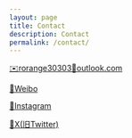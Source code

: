 ```yaml
---
layout: page
title: Contact
description: Contact
permalink: /contact/
---
```


<a href="mailto:xiaorui.yin@outlook.fr">✉️r</a><a href="mailto: rorange30303@outlook.com">orange30303🌟outlook.com</a>

<a href="https://www.weibo.com/rorange30303">🔗Weibo</a>

<a href="https://www.instagram.com/rorange30303">🔗Instagram</a>

<a href="https://www.twitter.com/rorange30303">🔗X(旧Twitter)</a>
